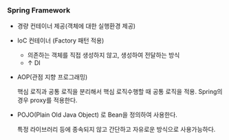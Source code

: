 ### Spring Framework

- 경량 컨테이너 제공(객체에 대한 실행환경 제공)

- IoC 컨테이너 (Factory 패턴 적용)

  - 의존하는 객체를 직접 생성하지 않고, 생성하여 전달하는 방식
  - ↑ DI

- AOP(관점 지향 프로그래밍)

  핵심 로직과 공통 로직을 분리해서 핵심 로직수행할 때 공통 로직을 적용. Spring의 경우 proxy를 적용한다.

- POJO(Plain Old Java Object) 로 Bean을 정의하여 사용한다.

  특정 라이브러리 등에 종속되지 않고 간단하고 자유로운 방식으로 사용가능하다.
